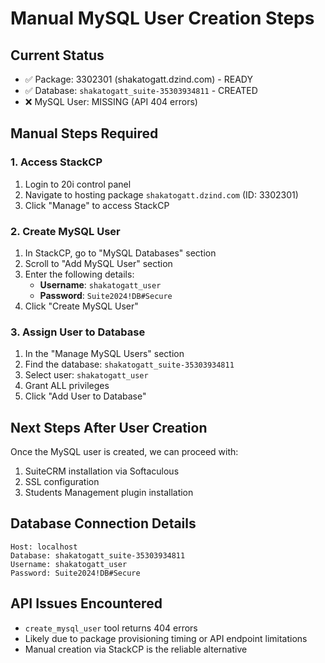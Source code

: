 # Manual MySQL User Creation Steps

## Current Status
- ✅ Package: 3302301 (shakatogatt.dzind.com) - READY
- ✅ Database: `shakatogatt_suite-35303934811` - CREATED
- ❌ MySQL User: MISSING (API 404 errors)

## Manual Steps Required

### 1. Access StackCP
1. Login to 20i control panel
2. Navigate to hosting package `shakatogatt.dzind.com` (ID: 3302301)
3. Click "Manage" to access StackCP

### 2. Create MySQL User
1. In StackCP, go to "MySQL Databases" section
2. Scroll to "Add MySQL User" section
3. Enter the following details:
   - **Username**: `shakatogatt_user`
   - **Password**: `Suite2024!DB#Secure`
4. Click "Create MySQL User"

### 3. Assign User to Database
1. In the "Manage MySQL Users" section
2. Find the database: `shakatogatt_suite-35303934811`
3. Select user: `shakatogatt_user`
4. Grant ALL privileges
5. Click "Add User to Database"

## Next Steps After User Creation
Once the MySQL user is created, we can proceed with:
1. SuiteCRM installation via Softaculous
2. SSL configuration
3. Students Management plugin installation

## Database Connection Details
```
Host: localhost
Database: shakatogatt_suite-35303934811
Username: shakatogatt_user
Password: Suite2024!DB#Secure
```

## API Issues Encountered
- `create_mysql_user` tool returns 404 errors
- Likely due to package provisioning timing or API endpoint limitations
- Manual creation via StackCP is the reliable alternative